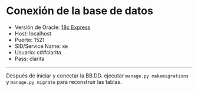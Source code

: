 # Conexión de la base de datos

* Versión de Oracle: [18c Express](https://www.oracle.com/database/technologies/xe-downloads.html)
* Host: localhost
* Puerto: 1521
* SID/Service Name: xe
* Usuario: c##clarita
* Pass: clarita

----

Después de iniciar y conectar la BB.DD. ejecutar `manage.py makemigrations` y `manage.py migrate` para reconstruir las tablas.
